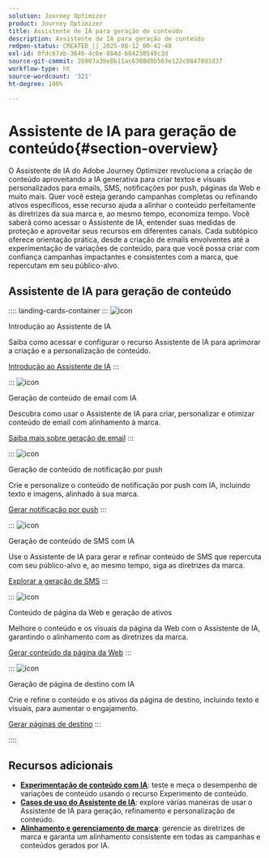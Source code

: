 ```yaml
---
solution: Journey Optimizer
product: Journey Optimizer
title: Assistente de IA para geração de conteúdo
description: Assistente de IA para geração de conteúdo
redpen-status: CREATED_||_2025-08-12_00-42-48
exl-id: 0fdc67ab-3646-4c6e-884d-604238549c3d
source-git-commit: 2b907a3be8b11ac6308d0b563e122c88478d1d37
workflow-type: ht
source-wordcount: '321'
ht-degree: 100%

---
```


# Assistente de IA para geração de conteúdo{#section-overview}

O Assistente de IA do Adobe Journey Optimizer revoluciona a criação de conteúdo aproveitando a IA generativa para criar textos e visuais personalizados para emails, SMS, notificações por push, páginas da Web e muito mais. Quer você esteja gerando campanhas completas ou refinando ativos específicos, esse recurso ajuda a alinhar o conteúdo perfeitamente às diretrizes da sua marca e, ao mesmo tempo, economiza tempo. Você saberá como acessar o Assistente de IA, entender suas medidas de proteção e aproveitar seus recursos em diferentes canais. Cada subtópico oferece orientação prática, desde a criação de emails envolventes até a experimentação de variações de conteúdo, para que você possa criar com confiança campanhas impactantes e consistentes com a marca, que repercutam em seu público-alvo.

## Assistente de IA para geração de conteúdo

:::: landing-cards-container
:::
![icon](https://cdn.experienceleague.adobe.com/icons/circle-play.svg?lang=pt-BR)

Introdução ao Assistente de IA

Saiba como acessar e configurar o recurso Assistente de IA para aprimorar a criação e a personalização de conteúdo.

[Introdução ao Assistente de IA](../using/content-management/gs-generative.md)
:::

:::
![icon](https://cdn.experienceleague.adobe.com/icons/envelope.svg?lang=pt-BR)

Geração de conteúdo de email com IA

Descubra como usar o Assistente de IA para criar, personalizar e otimizar conteúdo de email com alinhamento à marca.

[Saiba mais sobre geração de email](../using/content-management/generative-email.md)
:::

:::
![icon](https://cdn.experienceleague.adobe.com/icons/bell.svg?lang=pt-BR)

Geração de conteúdo de notificação por push

Crie e personalize o conteúdo de notificação por push com IA, incluindo texto e imagens, alinhado à sua marca.

[Gerar notificação por push](../using/content-management/generative-push.md)
:::

:::
![icon](https://cdn.experienceleague.adobe.com/icons/message.svg?lang=pt-BR)

Geração de conteúdo de SMS com IA

Use o Assistente de IA para gerar e refinar conteúdo de SMS que repercuta com seu público-alvo e, ao mesmo tempo, siga as diretrizes da marca.

[Explorar a geração de SMS](../using/content-management/generative-sms.md)
:::

:::
![icon](https://cdn.experienceleague.adobe.com/icons/globe.svg?lang=pt-BR)

Conteúdo de página da Web e geração de ativos

Melhore o conteúdo e os visuais da página da Web com o Assistente de IA, garantindo o alinhamento com as diretrizes da marca.

[Gerar conteúdo da página da Web](../using/content-management/generative-web.md)
:::

:::
![icon](https://cdn.experienceleague.adobe.com/icons/window-maximize.svg?lang=pt-BR)

Geração de página de destino com IA

Crie e refine o conteúdo e os ativos da página de destino, incluindo texto e visuais, para aumentar o engajamento.

[Gerar páginas de destino](../using/content-management/generative-lp.md)
:::

::::


## Recursos adicionais

- **[Experimentação de conteúdo com IA](../using/content-management/generative-experimentation.md)**: teste e meça o desempenho de variações de conteúdo usando o recurso Experimento de conteúdo.
- **[Casos de uso do Assistente de IA](../using/content-management/generative-uc.md)**: explore várias maneiras de usar o Assistente de IA para geração, refinamento e personalização de conteúdo.
- **[Alinhamento e gerenciamento de marca](brands-landing-page.md)**: gerencie as diretrizes de marca e garanta um alinhamento consistente em todas as campanhas e conteúdos gerados por IA.
